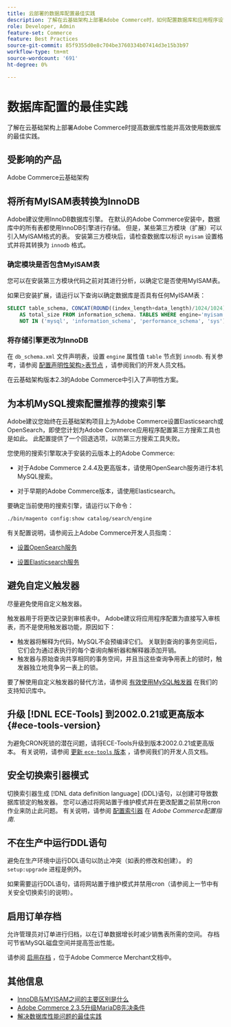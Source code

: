 ```yaml
---
title: 云部署的数据库配置最佳实践
description: 了解在云基础架构上部署Adobe Commerce时，如何配置数据库和应用程序设置以提高性能。
role: Developer, Admin
feature-set: Commerce
feature: Best Practices
source-git-commit: 85f9355d0e8c704be3760334b07414d3e15b3b97
workflow-type: tm+mt
source-wordcount: '691'
ht-degree: 0%

---
```


# 数据库配置的最佳实践

了解在云基础架构上部署Adobe Commerce时提高数据库性能并高效使用数据库的最佳实践。

## 受影响的产品

Adobe Commerce云基础架构

## 将所有MyISAM表转换为InnoDB

Adobe建议使用InnoDB数据库引擎。 在默认的Adobe Commerce安装中，数据库中的所有表都使用InnoDB引擎进行存储。 但是，某些第三方模块（扩展）可以引入MyISAM格式的表。 安装第三方模块后，请检查数据库以标识 `myisam` 设置格式并将其转换为 `innodb` 格式。

### 确定模块是否包含MyISAM表

您可以在安装第三方模块代码之前对其进行分析，以确定它是否使用MyISAM表。

如果已安装扩展，请运行以下查询以确定数据库是否具有任何MyISAM表：

```sql
SELECT table_schema, CONCAT(ROUND((index_length+data_length)/1024/1024),'MB')
    AS total_size FROM information_schema. TABLES WHERE engine='myisam' AND table_schema
    NOT IN ('mysql', 'information_schema', 'performance_schema', 'sys');
```

### 将存储引擎更改为InnoDB

在 `db_schema.xml` 文件声明表，设置 `engine` 属性值 `table` 节点到 `innodb`. 有关参考，请参阅 [配置声明性架构>表节点](https://developer.adobe.com/commerce/php/development/components/declarative-schema/configuration/) ，请参阅我们的开发人员文档。

在云基础架构版本2.3的Adobe Commerce中引入了声明性方案。

## 为本机MySQL搜索配置推荐的搜索引擎

Adobe建议您始终在云基础架构项目上为Adobe Commerce设置Elasticsearch或OpenSearch，即使您计划为Adobe Commerce应用程序配置第三方搜索工具也是如此。 此配置提供了一个回退选项，以防第三方搜索工具失败。

您使用的搜索引擎取决于安装的云版本上的Adobe Commerce:

- 对于Adobe Commerce 2.4.4及更高版本，请使用OpenSearch服务进行本机MySQL搜索。

- 对于早期的Adobe Commerce版本，请使用Elasticsearch。

要确定当前使用的搜索引擎，请运行以下命令：

```bash
./bin/magento config:show catalog/search/engine
```

有关配置说明，请参阅云上Adobe Commerce开发人员指南：

- [设置OpenSearch服务](https://devdocs.magento.com/cloud/project/services-opensearch.html)

- [设置Elasticsearch服务](https://devdocs.magento.com/cloud/project/services-elastic.html)

## 避免自定义触发器

尽量避免使用自定义触发器。

触发器用于将更改记录到审核表中。 Adobe建议将应用程序配置为直接写入审核表，而不是使用触发器功能，原因如下：

- 触发器将解释为代码，MySQL不会预编译它们。 关联到查询的事务空间后，它们会为通过表执行的每个查询向解析器和解释器添加开销。
- 触发器与原始查询共享相同的事务空间，并且当这些查询争用表上的锁时，触发器独立地竞争另一表上的锁。

要了解使用自定义触发器的替代方法，请参阅 [有效使用MySQL触发器](mysql-triggers-usage.md) 在我们的支持知识库中。

## 升级 [!DNL ECE-Tools] 到2002.0.21或更高版本 {#ece-tools-version}

为避免CRON死锁的潜在问题，请将ECE-Tools升级到版本2002.0.21或更高版本。 有关说明，请参阅 [更新 `ece-tools` 版本](https://devdocs.magento.com/cloud/project/ece-tools-update.html) ，请参阅我们的开发人员文档。

## 安全切换索引器模式

<!--This best practice might belong in the Maintenance phase. Database lock prevention might be consolidated under a single heading-->

切换索引器生成 [!DNL data definition language] (DDL)语句，以创建可导致数据库锁定的触发器。 您可以通过将网站置于维护模式并在更改配置之前禁用cron作业来防止此问题。
有关说明，请参阅 [配置索引器](https://experienceleague.adobe.com/docs/commerce-operations/configuration-guide/cli/manage-indexers.html#configure-indexers-1) 在 *Adobe Commerce配置指南*.

## 不在生产中运行DDL语句

避免在生产环境中运行DDL语句以防止冲突（如表的修改和创建）。 的 `setup:upgrade` 进程是例外。

如果需要运行DDL语句，请将网站置于维护模式并禁用cron（请参阅上一节中有关安全切换索引的说明）。

## 启用订单存档

允许管理员对订单进行归档，以在订单数据增长时减少销售表所需的空间。 存档可节省MySQL磁盘空间并提高签出性能。

请参阅 [启用存档](https://experienceleague.adobe.com/docs/commerce-admin/stores-sales/order-management/orders/order-archive.html) ，位于Adobe Commerce Merchant文档中。

## 其他信息

- [InnoDB与MYISAM之间的主要区别是什么](http://www.expertphp.in/article/what-are-the-main-differences-between-innodb-and-myisam)
- [Adobe Commerce 2.3.5升级MariaDB先决条件](../maintenance/commerce-235-upgrade-prerequisites-mariadb.md)
- [解决数据库性能问题的最佳实践](../maintenance/resolve-database-performance-issues.md)
